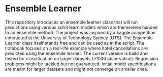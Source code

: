 # Ensemble Learner

This repository introduces an ensemble learner class that will run predictions using various scikit learn models which are themselves handed to an ensemble method. The project was inspired by a kaggle competition conducted at the University of Technology Sydney (UTS). The Ensemble Learner class itself stands free and can be used as in the script. The notebook focuses on a real-life example where hotel cancellations are predicted using the ensemble learner.
The current version is build and tested for classification on larger datasets (>1000 observation). Regression problems might be tackled but not guaranteed. Initial model specifications are meant for larger datasets and might not converge on smaller ones.
